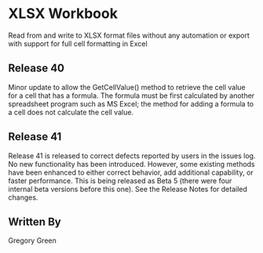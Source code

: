 # XLSX Workbook

Read from and write to XLSX format files without any automation or export with support for full cell formatting in Excel

## Release 40

Minor update to allow the GetCellValue() method to retrieve the cell value for a cell that has a formula.  The formula must be first calculated by another spreadsheet program such as MS Excel; the method for adding a formula to a cell does not calculate the cell value.

## Release 41

Release 41 is released to correct defects reported by users in the issues log.  No new functionality has been introduced.  However, some existing methods have been enhanced to either correct behavior, add additional capability, or faster performance.  This is being released as Beta 5 (there were four internal beta versions before this one).  See the Release Notes for detailed changes.

## Written By

Gregory Green
